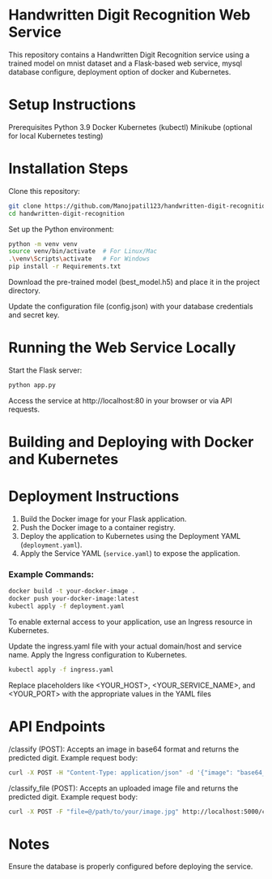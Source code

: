 # Handwritten Digit Recognition Web Service

This repository contains a Handwritten Digit Recognition service using a trained model on mnist dataset and a Flask-based web service, mysql database configure, deployment option of docker and Kubernetes.

# Setup Instructions

Prerequisites
Python 3.9
Docker
Kubernetes (kubectl)
Minikube (optional for local Kubernetes testing)

# Installation Steps

Clone this repository:

```bash
git clone https://github.com/Manojpatil123/handwritten-digit-recognition.git
cd handwritten-digit-recognition
```
Set up the Python environment:

``` bash
python -m venv venv
source venv/bin/activate  # For Linux/Mac
.\venv\Scripts\activate   # For Windows
pip install -r Requirements.txt

```
Download the pre-trained model (best_model.h5) and place it in the project directory.

Update the configuration file (config.json) with your database credentials and secret key.

# Running the Web Service Locally

Start the Flask server:

```bash
python app.py
```

Access the service at http://localhost:80 in your browser or via API requests.

# Building and Deploying with Docker and Kubernetes

# Deployment Instructions


1. Build the Docker image for your Flask application.
2. Push the Docker image to a container registry.
3. Deploy the application to Kubernetes using the Deployment YAML (`deployment.yaml`).
4. Apply the Service YAML (`service.yaml`) to expose the application.

### Example Commands:

```bash
docker build -t your-docker-image .
docker push your-docker-image:latest
kubectl apply -f deployment.yaml
```
To enable external access to your application, use an Ingress resource in Kubernetes.

Update the ingress.yaml file with your actual domain/host and service name.
Apply the Ingress configuration to Kubernetes.

```bash
kubectl apply -f ingress.yaml
```
Replace placeholders like <YOUR_HOST>, <YOUR_SERVICE_NAME>, and <YOUR_PORT> with the appropriate values in the YAML files 

# API Endpoints

/classify (POST): Accepts an image in base64 format and returns the predicted digit.
Example request body:

```bash
curl -X POST -H "Content-Type: application/json" -d '{"image": "base64_encoded_image_data"}' http://localhost:5000/classify
```

/classify_file (POST): Accepts an uploaded image file and returns the predicted digit.
Example request body:

```bash
curl -X POST -F "file=@/path/to/your/image.jpg" http://localhost:5000/classify_file
```

# Notes

Ensure the database is properly configured before deploying the service.
